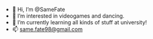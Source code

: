- 👋 Hi, I’m @SameFate
- 👀 I’m interested in videogames and dancing.
- 🌱 I’m currently learning all kinds of stuff at university!
- 📫 same.fate98@gmail.com

<!---
SameFate/SameFate is a ✨ special ✨ repository because its `README.md` (this file) appears on your GitHub profile.
You can click the Preview link to take a look at your changes.
--->
